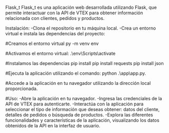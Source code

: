 Flask_t
Flask_t es una aplicación web desarrollada utilizando Flask, que permite interactuar con la API de VTEX para obtener información relacionada con clientes, pedidos y productos.

Instalación:
-Clona el repositorio en tu máquina local.
-Crea un entorno virtual e instala las dependencias del proyecto:

#Creamos el entorno virtual
py -m venv env

#Activamos el entorno virtual:
.\env\Scripts\activate

#Instalamos las dependencias
pip install
pip install requests
pip install json

#Ejecuta la aplicación utilizando el comando: 
python .\app\app.py.

#Accede a la aplicación en tu navegador utilizando la dirección local proporcionada.

#Uso:
-Abre la aplicación en tu navegador.
-Ingresa las credenciales de la API de VTEX para autenticarte.
-Interactúa con la aplicación para seleccionar el tipo de información que deseas obtener: datos del cliente, detalles de pedidos o búsqueda de productos.
-Explora las diferentes funcionalidades y características de la aplicación, visualizando los datos obtenidos de la API en la interfaz de usuario.
